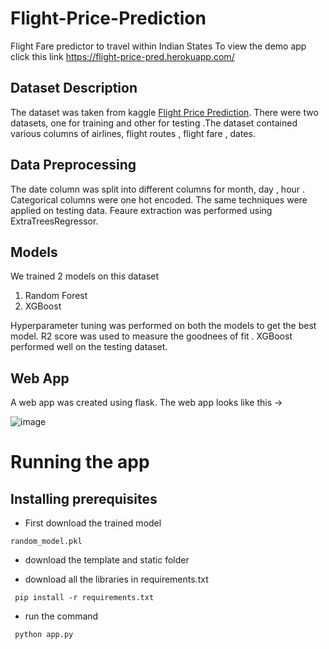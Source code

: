 # Flight-Price-Prediction

Flight Fare predictor to travel within Indian States
To view the demo app click this link  https://flight-price-pred.herokuapp.com/



## Dataset Description
The dataset was taken from  kaggle [Flight Price Prediction](https://www.kaggle.com/datasets/jillanisofttech/flight-price-prediction-dataset). There were two datasets, one for training and other for testing .The dataset contained various columns of airlines, flight routes , flight fare , dates.

## Data Preprocessing
The date column was split into different columns for month, day , hour . Categorical columns were one hot encoded. The same techniques were applied on testing data. Feaure extraction was performed using ExtraTreesRegressor.


## Models
We trained 2 models on this dataset
1) Random Forest
2) XGBoost
 
Hyperparameter tuning was performed on both the models to get the best model. R2 score was used to measure the goodnees of fit .
XGBoost performed well on the testing dataset.

## Web App
A web app was created using flask. The web app looks like this ->

![image](https://user-images.githubusercontent.com/51293708/235329438-ef2ba386-8298-4b22-b69e-0f1452df96fb.png)

# Running the app

## Installing prerequisites
* First download the trained model
```
random_model.pkl
```

* download the template and static folder


* download all the libraries in requirements.txt
```
 pip install -r requirements.txt
```

* run the command

```
 python app.py
```

